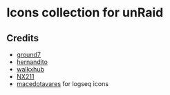 # Icons collection for unRaid

## Credits
- [ground7](https://github.com/ground7/unraid-animated-svgs)
- [hernandito](https://github.com/hernandito/unRAID-Docker-Folder-Animated-Icons---Alternate-Colors)
- [walkxhub](https://github.com/walkxhub/dashboard-icons)
- [NX211](https://github.com/NX211/homer-icons)
- [macedotavares](https://github.com/macedotavares/logseq-icons) for logseq icons

